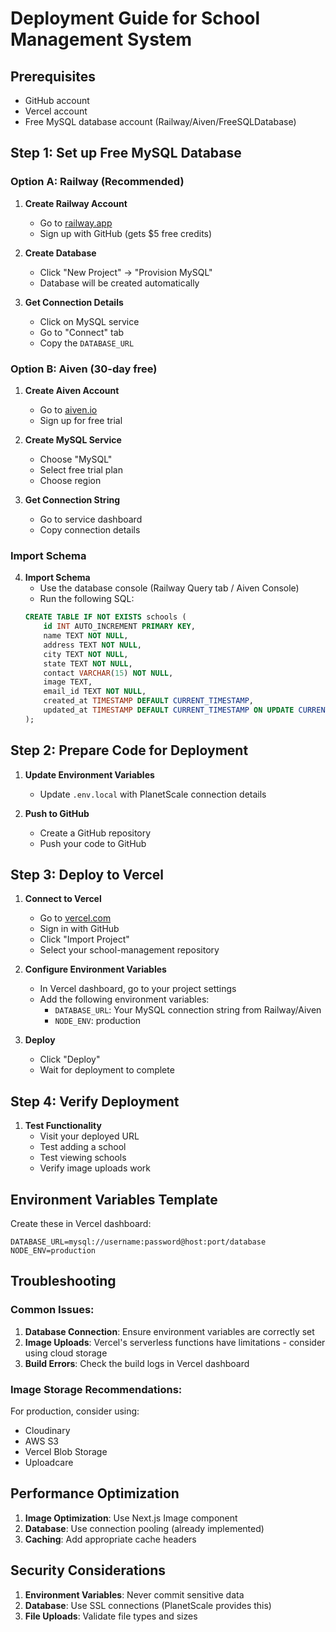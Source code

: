 # Deployment Guide for School Management System

## Prerequisites
- GitHub account
- Vercel account
- Free MySQL database account (Railway/Aiven/FreeSQLDatabase)

## Step 1: Set up Free MySQL Database

### Option A: Railway (Recommended)
1. **Create Railway Account**
   - Go to [railway.app](https://railway.app)
   - Sign up with GitHub (gets $5 free credits)

2. **Create Database**
   - Click "New Project" → "Provision MySQL"
   - Database will be created automatically

3. **Get Connection Details**
   - Click on MySQL service
   - Go to "Connect" tab
   - Copy the `DATABASE_URL`

### Option B: Aiven (30-day free)
1. **Create Aiven Account**
   - Go to [aiven.io](https://aiven.io)
   - Sign up for free trial

2. **Create MySQL Service**
   - Choose "MySQL"
   - Select free trial plan
   - Choose region

3. **Get Connection String**
   - Go to service dashboard
   - Copy connection details

### Import Schema
4. **Import Schema**
   - Use the database console (Railway Query tab / Aiven Console)
   - Run the following SQL:
   ```sql
   CREATE TABLE IF NOT EXISTS schools (
       id INT AUTO_INCREMENT PRIMARY KEY,
       name TEXT NOT NULL,
       address TEXT NOT NULL,
       city TEXT NOT NULL,
       state TEXT NOT NULL,
       contact VARCHAR(15) NOT NULL,
       image TEXT,
       email_id TEXT NOT NULL,
       created_at TIMESTAMP DEFAULT CURRENT_TIMESTAMP,
       updated_at TIMESTAMP DEFAULT CURRENT_TIMESTAMP ON UPDATE CURRENT_TIMESTAMP
   );
   ```

## Step 2: Prepare Code for Deployment

1. **Update Environment Variables**
   - Update `.env.local` with PlanetScale connection details
   
2. **Push to GitHub**
   - Create a GitHub repository
   - Push your code to GitHub

## Step 3: Deploy to Vercel

1. **Connect to Vercel**
   - Go to [vercel.com](https://vercel.com)
   - Sign in with GitHub
   - Click "Import Project"
   - Select your school-management repository

2. **Configure Environment Variables**
   - In Vercel dashboard, go to your project settings
   - Add the following environment variables:
     - `DATABASE_URL`: Your MySQL connection string from Railway/Aiven
     - `NODE_ENV`: production

3. **Deploy**
   - Click "Deploy"
   - Wait for deployment to complete

## Step 4: Verify Deployment

1. **Test Functionality**
   - Visit your deployed URL
   - Test adding a school
   - Test viewing schools
   - Verify image uploads work

## Environment Variables Template

Create these in Vercel dashboard:

```
DATABASE_URL=mysql://username:password@host:port/database
NODE_ENV=production
```

## Troubleshooting

### Common Issues:
1. **Database Connection**: Ensure environment variables are correctly set
2. **Image Uploads**: Vercel's serverless functions have limitations - consider using cloud storage
3. **Build Errors**: Check the build logs in Vercel dashboard

### Image Storage Recommendations:
For production, consider using:
- Cloudinary
- AWS S3
- Vercel Blob Storage
- Uploadcare

## Performance Optimization

1. **Image Optimization**: Use Next.js Image component
2. **Database**: Use connection pooling (already implemented)
3. **Caching**: Add appropriate cache headers

## Security Considerations

1. **Environment Variables**: Never commit sensitive data
2. **Database**: Use SSL connections (PlanetScale provides this)
3. **File Uploads**: Validate file types and sizes
